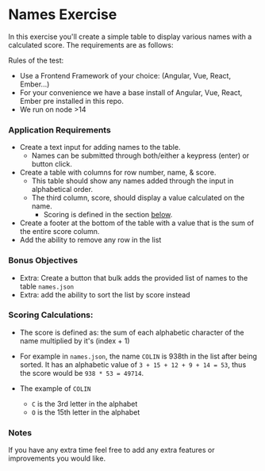# Names Exercise
In this exercise you'll create a simple table to display various names with a calculated score. The requirements are as follows:

Rules of the test:
- Use a Frontend Framework of your choice: (Angular, Vue, React, Ember...)
- For your convenience we have a base install of Angular, Vue, React, Ember pre installed in this repo.
- We run on node >14

### Application Requirements
- Create a text input for adding names to the table.
  - Names can be submitted through both/either a keypress (enter) or button click.
- Create a table with columns for row number, name, & score. 
  - This table should show any names added through the input in alphabetical order. 
  - The third column, score, should display a value calculated on the name.
    - Scoring is defined in the section [below](#scoring-calculations).  
- Create a footer at the bottom of the table with a value that is the sum of the entire score column.
- Add the ability to remove any row in the list

### Bonus Objectives
- Extra: Create a button that bulk adds the provided list of names to the table `names.json`
- Extra: add the ability to sort the list by score instead

### Scoring Calculations:
 - The score is defined as: the sum of each alphabetic character of the name multiplied by it's (index + 1) 

 - For example in `names.json`, the name `COLIN` is 938th in the list after being sorted. It has an alphabetic value of `3 + 15 + 12 + 9 + 14 = 53`, thus the score would be `938 * 53 = 49714`.
 - The example of `COLIN` 
   - `C` is the 3rd letter in the alphabet 
   - `O` is the 15th letter in the alphabet

### Notes
If you have any extra time feel free to add any extra features or improvements you would like.
